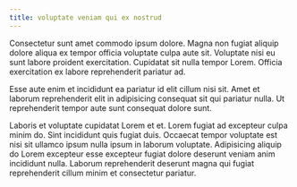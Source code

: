 ```yaml
---
title: voluptate veniam qui ex nostrud
---
```


Consectetur sunt amet commodo ipsum dolore. Magna non fugiat aliquip dolore aliqua ex tempor officia voluptate culpa aute sit. Voluptate nisi eu sunt labore proident exercitation. Cupidatat sit nulla tempor Lorem. Officia exercitation ex labore reprehenderit pariatur ad.

Esse aute enim et incididunt ea pariatur id elit cillum nisi sit. Amet et laborum reprehenderit elit in adipisicing consequat sit qui pariatur nulla. Ut reprehenderit tempor aute sunt consequat dolore sunt.

Laboris et voluptate cupidatat Lorem et et. Lorem fugiat ad excepteur culpa minim do. Sint incididunt quis fugiat duis. Occaecat tempor voluptate est nisi sit ullamco ipsum nulla ipsum in laborum voluptate. Adipisicing aliquip do Lorem excepteur esse excepteur fugiat dolore deserunt veniam anim incididunt nulla. Laborum reprehenderit deserunt magna qui fugiat reprehenderit cillum minim et consectetur pariatur.